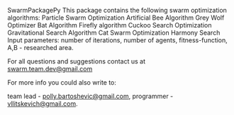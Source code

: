 SwarmPackagePy
This package contains the following swarm optimization algorithms:
Particle Swarm Optimization
Artificial Bee Algorithm
Grey Wolf Optimizer
Bat Algorithm
Firefly algorithm
Cuckoo Search Optimization
Gravitational Search Algorithm
Cat Swarm Optimization
Harmony Search
Input parameters: number of iterations, number of agents, fitness-function, A,B - researched area.

For all questions and suggestions contact us at swarm.team.dev@gmail.com

For more info you could also write to:

team lead - polly.bartoshevic@gmail.com,
programmer - vllitskevich@gmail.com.